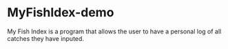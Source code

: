 # MyFishIdex-demo
My Fish Index is a program that allows the user to have a personal log of all catches they have inputed.
